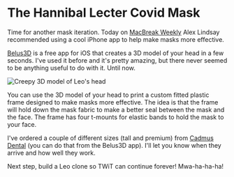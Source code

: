 # The Hannibal Lecter Covid Mask

Time for another mask iteration. Today on [MacBreak Weekly](https://youtu.be/D6UQqlUMfiw?t=8231) Alex Lindsay recommended using a cool iPhone app to help make masks more effective. 
<!--more-->
[Belus3D](https://www.bellus3d.com/) is a free app for iOS that creates a 3D model of your head in a few seconds. I've used it before and it's pretty amazing, but there never seemed to be anything useful to do with it. Until now.

![ Creepy 3D model of Leo's head ](/images/maskframe.gif "A 3D model of my head with the mask fitter attached")

You can use the 3D model of your head to print a custom fitted plastic frame designed to make masks more effective. The idea is that the frame will hold down the mask fabric to make a better seal between the mask and the face. The frame has four t-mounts for elastic bands to hold the mask to your face. 

I've ordered a couple of different sizes (tall and premium) from [Cadmus Dental](https://www.cadmusdental.com/) (you can do that from the Belus3D app). I'll let you know when they arrive and how well they work. 

Next step, build a Leo clone so TWiT can continue forever! Mwa-ha-ha-ha!


